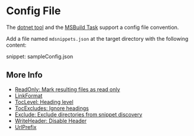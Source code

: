 # Config File

The [dotnet tool](/MarkdownSnippets#installation) and the [MSBuild Task](msbuild.md) support a config file convention.

Add a file named `mdsnippets.json` at the target directory with the following content:

snippet: sampleConfig.json


## More Info

 * [ReadOnly: Mark resulting files as read only](/#mark-resulting-files-as-read-only)
 * [LinkFormat](/#linkformat)
 * [TocLevel: Heading level](/#heading-level)
 * [TocExcludes: Ignore headings](/#ignore-headings)
 * [Exclude: Exclude directories from snippet discovery](/#exclude-directories-from-snippet-discovery)
 * [WriteHeader: Disable Header](/#disable-header)
 * [UrlPrefix](/#urlprefix)